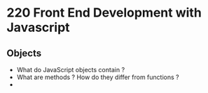 # 220 Front End Development with Javascript
## Objects
* What do JavaScript objects contain ?
* What are methods ? How do they differ from functions ?
*

